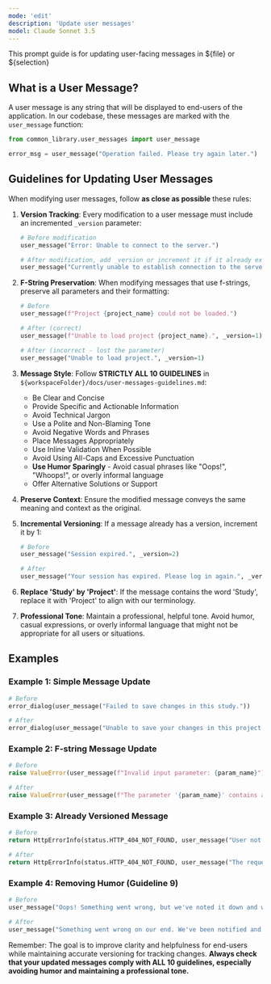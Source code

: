 ```yaml
---
mode: 'edit'
description: 'Update user messages'
model: Claude Sonnet 3.5
---
```


This prompt guide is for updating user-facing messages in ${file} or ${selection}

## What is a User Message?

A user message is any string that will be displayed to end-users of the application.
In our codebase, these messages are marked with the `user_message` function:

```python
from common_library.user_messages import user_message

error_msg = user_message("Operation failed. Please try again later.")
```

## Guidelines for Updating User Messages

When modifying user messages, follow **as close as possible** these rules:

1. **Version Tracking**: Every modification to a user message must include an incremented `_version` parameter:

   ```python
   # Before modification
   user_message("Error: Unable to connect to the server.")

   # After modification, add _version or increment it if it already exists
   user_message("Currently unable to establish connection to the server.", _version=1)
   ```

2. **F-String Preservation**: When modifying messages that use f-strings, preserve all parameters and their formatting:

   ```python
   # Before
   user_message(f"Project {project_name} could not be loaded.")

   # After (correct)
   user_message(f"Unable to load project {project_name}.", _version=1)

   # After (incorrect - lost the parameter)
   user_message("Unable to load project.", _version=1)
   ```

3. **Message Style**: Follow **STRICTLY ALL 10 GUIDELINES** in `${workspaceFolder}/docs/user-messages-guidelines.md`:
   - Be Clear and Concise
   - Provide Specific and Actionable Information
   - Avoid Technical Jargon
   - Use a Polite and Non-Blaming Tone
   - Avoid Negative Words and Phrases
   - Place Messages Appropriately
   - Use Inline Validation When Possible
   - Avoid Using All-Caps and Excessive Punctuation
   - **Use Humor Sparingly** - Avoid casual phrases like "Oops!", "Whoops!", or overly informal language
   - Offer Alternative Solutions or Support

4. **Preserve Context**: Ensure the modified message conveys the same meaning and context as the original.

5. **Incremental Versioning**: If a message already has a version, increment it by 1:

   ```python
   # Before
   user_message("Session expired.", _version=2)

   # After
   user_message("Your session has expired. Please log in again.", _version=3)
   ```

6. **Replace 'Study' by 'Project'**: If the message contains the word 'Study', replace it with 'Project' to align with our terminology.

7. **Professional Tone**: Maintain a professional, helpful tone. Avoid humor, casual expressions, or overly informal language that might not be appropriate for all users or situations.

## Examples

### Example 1: Simple Message Update

```python
# Before
error_dialog(user_message("Failed to save changes in this study."))

# After
error_dialog(user_message("Unable to save your changes in this project.", _version=1))
```

### Example 2: F-string Message Update

```python
# Before
raise ValueError(user_message(f"Invalid input parameter: {param_name}"))

# After
raise ValueError(user_message(f"The parameter '{param_name}' contains a value that is not allowed.", _version=1))
```

### Example 3: Already Versioned Message

```python
# Before
return HttpErrorInfo(status.HTTP_404_NOT_FOUND, user_message("User not found.", _version=1))

# After
return HttpErrorInfo(status.HTTP_404_NOT_FOUND, user_message("The requested user could not be found.", _version=2))
```

### Example 4: Removing Humor (Guideline 9)

```python
# Before
user_message("Oops! Something went wrong, but we've noted it down and we'll sort it out ASAP. Thanks for your patience!")

# After
user_message("Something went wrong on our end. We've been notified and will resolve this issue as soon as possible. Thank you for your patience.", _version=1)
```

Remember: The goal is to improve clarity and helpfulness for end-users while maintaining accurate versioning for tracking changes. **Always check that your updated messages comply with ALL 10 guidelines, especially avoiding humor and maintaining a professional tone.**
